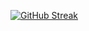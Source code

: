 <a href="https://git.io/streak-stats"><img src="https://github-readme-streak-stats.herokuapp.com?user=gdlambda&theme=dark&hide_border=true" alt="GitHub Streak" /></a>
